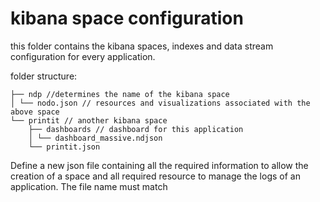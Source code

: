 # kibana space configuration



this folder contains the kibana spaces, indexes and data stream configuration for every application.


folder structure:

```commandline
├── ndp //determines the name of the kibana space
│ └── nodo.json // resources and visualizations associated with the above space
└── printit // another kibana space
    ├── dashboards // dashboard for this application
    │ └── dashboard_massive.ndjson
    └── printit.json
```


Define a new json file containing all the required information to allow the creation of a space and all required resource to manage the logs of an application.
The file name must match
